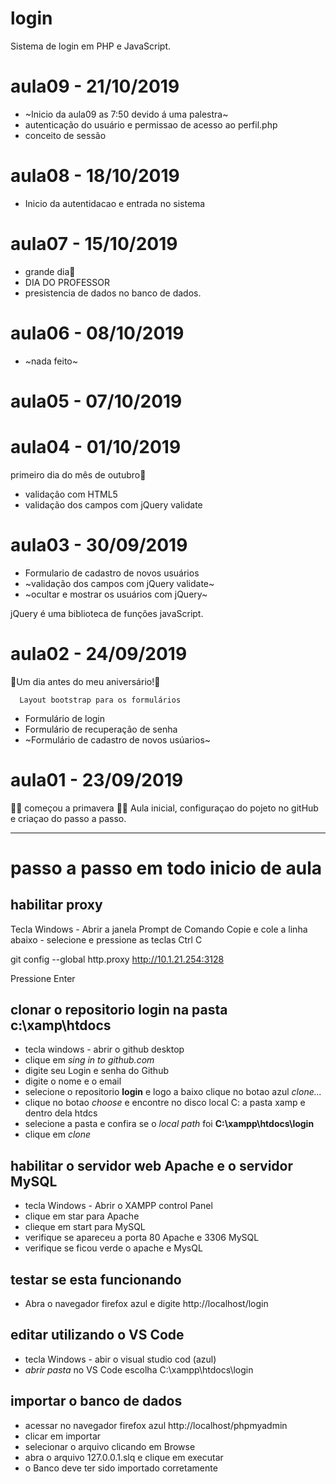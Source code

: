 # login
Sistema de login em PHP e JavaScript.

# aula09 - 21/10/2019
- ~Inicio da aula09 as 7:50 devido á uma palestra~
- autenticação do usuário e permissao de acesso ao perfil.php
- conceito de sessão

# aula08 - 18/10/2019
- Inicio da autentidacao e entrada no sistema

# aula07 - 15/10/2019
- grande dia🌹
- DIA DO PROFESSOR 
- presistencia de dados no banco de dados.

# aula06 - 08/10/2019
- ~nada feito~

# aula05 - 07/10/2019

# aula04 - 01/10/2019
primeiro dia do mês de outubro🌹
- validação com HTML5
- validação dos campos com jQuery validate

# aula03 - 30/09/2019

- Formulario de cadastro de novos usuários
- ~validação dos campos com jQuery validate~
- ~ocultar e mostrar os usuários com jQuery~

jQuery é uma biblioteca de funções javaScript.

# aula02 - 24/09/2019
🌹Um dia antes do meu aniversário!🌺
      
      Layout bootstrap para os formulários
     
- Formulário de login
- Formulário de recuperação de senha
- ~Formulário de cadastro de novos usúarios~ 



# aula01 - 23/09/2019   
🌹💩 começou a primavera 👹🌺
Aula inicial, configuraçao do pojeto no gitHub e criaçao do passo a passo.

---
# passo a passo em todo inicio de aula

  ## habilitar proxy
Tecla Windows - Abrir a janela Prompt de Comando
Copie e cole a linha abaixo - selecione e pressione as teclas Ctrl C

  git config --global http.proxy http://10.1.21.254:3128

Pressione Enter

## clonar o repositorio **login** na pasta c:\xamp\htdocs
-  tecla windows - abrir o github desktop
-  clique em *sing in to github.com*
-  digite seu Login e senha do Github
-  digite o nome e o email
-  selecione o repositorio **login** e logo a baixo clique no botao azul *clone...*
-  clique no botao *choose* e encontre no disco local C: a pasta xamp e dentro dela htdcs
-  selecione a pasta e confira se o *local path* foi  **C:\xampp\htdocs\login**
-  clique em *clone*

## habilitar o servidor web **Apache** e  o servidor **MySQL**
-  tecla Windows - Abrir o XAMPP control Panel
-  clique em star para Apache
-  clieque em start para MySQL
-  verifique se apareceu a porta 80 Apache e 3306 MySQL
-  verifique se ficou verde o apache e MysQL

## testar se esta funcionando
-  Abra o navegador firefox azul e digite http://localhost/login

## editar utilizando o VS Code
-  tecla Windows - abir o visual studio cod (azul)
-  *abrir pasta* no VS Code escolha C:\xampp\htdocs\login

## importar o banco de dados
- acessar no navegador firefox azul http://localhost/phpmyadmin
- clicar em importar 
- selecionar o arquivo clicando em Browse 
- abra o arquivo 127.0.0.1.slq e clique em executar
- o Banco deve ter sido importado corretamente

